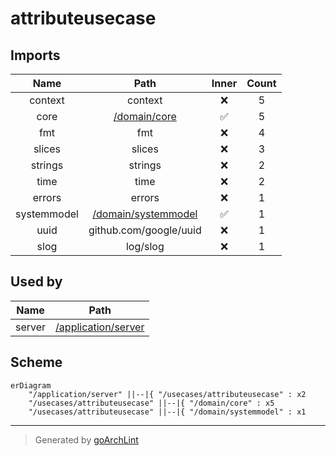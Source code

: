 # attributeusecase

## Imports

|    Name     |                      Path                       | Inner | Count |
|:-----------:|:-----------------------------------------------:|:-----:|:-----:|
|   context   |                     context                     |  ❌   |   5   |
|    core     |        [/domain/core](../domain/core.md)        |  ✅   |   5   |
|     fmt     |                       fmt                       |  ❌   |   4   |
|   slices    |                     slices                      |  ❌   |   3   |
|   strings   |                     strings                     |  ❌   |   2   |
|    time     |                      time                       |  ❌   |   2   |
|   errors    |                     errors                      |  ❌   |   1   |
| systemmodel | [/domain/systemmodel](../domain/systemmodel.md) |  ✅   |   1   |
|    uuid     |             github.com/google/uuid              |  ❌   |   1   |
|    slog     |                    log/slog                     |  ❌   |   1   |

## Used by

|  Name  |                      Path                       |
|:------:|:-----------------------------------------------:|
| server | [/application/server](../application/server.md) |

## Scheme

```mermaid
erDiagram
    "/application/server" ||--|{ "/usecases/attributeusecase" : x2
    "/usecases/attributeusecase" ||--|{ "/domain/core" : x5
    "/usecases/attributeusecase" ||--|{ "/domain/systemmodel" : x1
```

---

> Generated by [goArchLint](https://github.com/gbh007/goarchlint)
